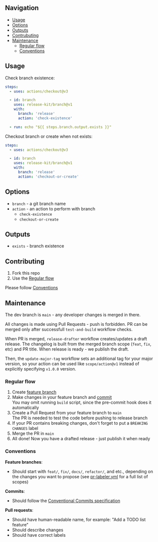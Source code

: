 ## Navigation

- [Usage](#usage)
- [Options](#options)
- [Outputs](#outputs)
- [Contrubuting](#contributing)
- [Maintenance](#maintenance)
  - [Regular flow](#regular-flow)
  - [Conventions](#conventions)

## Usage

Check branch existence:

```yml
steps:
  - uses: actions/checkout@v3

  - id: branch
    uses: release-kit/branch@v1
    with:
      branch: 'release'
      action: 'check-existence'

  - run: echo "${{ steps.branch.output.exists }}"
```

Checkout branch or create when not exists:

```yml
steps:
  - uses: actions/checkout@v3

  - id: branch
    uses: release-kit/branch@v1
    with:
      branch: 'release'
      action: 'checkout-or-create'
```

## Options

- `branch` - a git branch name
- `action` - an action to perform with branch
  - `check-existence`
  - `checkout-or-create`

## Outputs

- `exists` - branch existence

## Contributing

1. Fork this repo
2. Use the [Regular flow](#regular-flow)

Please follow [Conventions](#conventions)

## Maintenance

The dev branch is `main` - any developer changes is merged in there.

All changes is made using Pull Requests - push is forbidden. PR can be merged only after successfull `test-and-build` workflow checks.

When PR is merged, `release-drafter` workflow creates/updates a draft release. The changelog is built from the merged branch scope (`feat`, `fix`, etc) and PR title. When release is ready - we publish the draft.

Then, the `update-major-tag` workflow sets an additional tag for your major version, so your action can be used like `scope/action@v1` instead of explicitly specifying `v1.0.0` version.

### Regular flow

1. Create [feature branch](#conventions)
2. Make changes in your feature branch and [commit](#conventions)  
   You may omit running `build` script, since the pre-commit hook does it automatically
3. Create a Pull Request from your feature branch to `main`  
   The PR is needed to test the code before pushing to release branch
4. If your PR contains breaking changes, don't forget to put a `BREAKING CHANGES` label
5. Merge the PR in `main`
6. All done! Now you have a drafted release - just publish it when ready

### Conventions

**Feature branches**:
- Should start with `feat/`, `fix/`, `docs/`, `refactor/`, and etc., depending on the changes you want to propose (see [pr-labeler.yml](./.github/pr-labeler.yml) for a full list of scopes)

**Commits**:
- Should follow the [Conventional Commits specification](https://www.conventionalcommits.org)

**Pull requests**:
- Should have human-readable name, for example: "Add a TODO list feature"
- Should describe changes
- Should have correct labels
